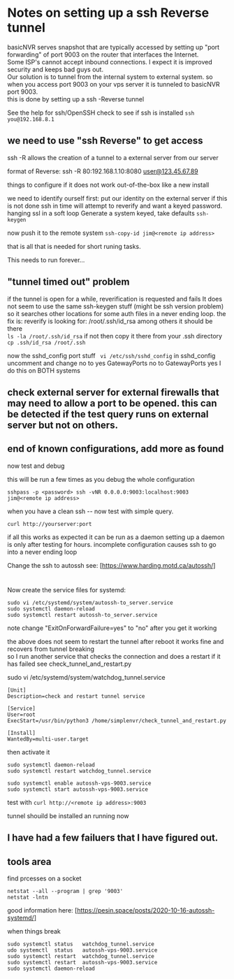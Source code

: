 # Notes on setting up a ssh Reverse tunnel

basicNVR serves snapshot that are typically accessed by 
setting up "port forwarding" of port 9003 on the router that interfaces the Internet.   
Some ISP's cannot accept inbound connections. I expect it is improved security and keeps bad guys out.   
Our solution is to tunnel from the internal system to external system. 
so when you access port 9003 on your vps server it is  tunneled to basicNVR port 9003.   
this is done by setting up a ssh -Reverse tunnel   

See the help for ssh/OpenSSH
check to see if ssh is installed
```ssh you@192.168.8.1```

## we need to use "ssh Reverse" to get access
ssh -R allows the creation of a tunnel to a external server from our server

format of Reverse: ssh -R 80:192.168.1.10:8080 user@123.45.67.89

things to configure if it does not work out-of-the-box like a new install

we need to identify ourself 
first: put our identity on the external server 
      if this is not done ssh in time will attempt to reverify and want a keyed password.  hanging  ssl in a soft loop
Generate a system keyed, take defaults
```ssh-keygen```

now push it to the remote system
```ssh-copy-id jim@<remote ip address>```

that is all that is needed for short runing tasks.   

This needs to run forever... 

## "tunnel timed out" problem 
if the tunnel is open for a while, reverification is requested and fails 
It does not seem to use the same ssh-keygen stuff (might be ssh version problem)
so it searches other locations for some auth files in a never ending loop.
the fix is:
reverify is looking for: /root/.ssh/id_rsa among others
it should be there   
```ls -la /root/.ssh/id_rsa```
if not then copy it there from your .ssh directory
```cp .ssh/id_rsa /root/.ssh```

now the sshd_config port stuff
``` vi /etc/ssh/sshd_config```
in sshd_config uncomment and change no to yes
GatewayPorts no
to
GatewayPorts yes
I do this on BOTH systems

check external server  for external firewalls that may need to allow a port to be opened.
this can be detected if the test query runs on external server but not on others.
------------------------------------------------
end of known configurations, add more as found
-------------------------------------------------

now test and debug
 
this will be run a few times as you debug the whole configuration
```
sshpass -p <password> ssh -vNR 0.0.0.0:9003:localhost:9003  jim@<remote ip address>
```

when you have a clean ssh -- now test with simple query.

```curl http://yourserver:port```

if all this works as expected it can be run as a daemon
setting up a daemon is only after testing for hours. 
incomplete configuration causes ssh to go into a never ending loop   

Change the ssh to autossh see: [https://www.harding.motd.ca/autossh/]
#
Now create the service files for systemd: 
```
sudo vi /etc/systemd/system/autossh-to_server.service   
sudo systemctl daemon-reload   
sudo systemctl restart autossh-to_server.service   
```
note change "ExitOnForwardFailure=yes"  to "no" after you get it working

the above does not seem to restart the tunnel after reboot it works fine and recovers from tunnel breaking     
so I run another service that checks the connection and does a restart if it has failed 
see check_tunnel_and_restart.py  

sudo vi /etc/systemd/system/watchdog_tunnel.service
```
[Unit]
Description=check and restart tunnel service

[Service]
User=root
ExecStart=/usr/bin/python3 /home/simplenvr/check_tunnel_and_restart.py

[Install]
WantedBy=multi-user.target
```


then activate it
```
sudo systemctl daemon-reload
sudo systemctl restart watchdog_tunnel.service

sudo systemctl enable autossh-vps-9003.service
sudo systemctl start autossh-vps-9003.service
```

test with ```curl http://<remote ip address>:9003```

tunnel shouild be installed an running now
## I have had a few failuers that I have figured out.  

## tools area
find prcesses on a socket
```
netstat --all --program | grep '9003'
netstat -lntn
```
good information here: [https://pesin.space/posts/2020-10-16-autossh-systemd/]   


when things break
```
sudo systemctl status   watchdog_tunnel.service
udo systemctl  status   autossh-vps-9003.service
sudo systemctl restart  watchdog_tunnel.service
sudo systemctl restart  autossh-vps-9003.service
sudo systemctl daemon-reload
```









